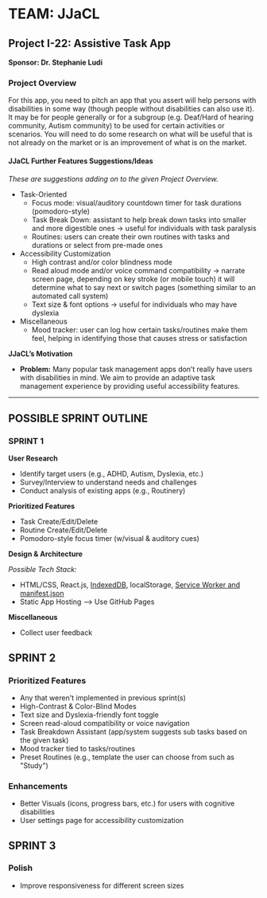 # **TEAM: JJaCL**
## Project I-22: Assistive Task App
**Sponsor: Dr. Stephanie Ludi**

### **Project Overview**
For this app, you need to pitch an app that you assert will help persons with disabilities in some way (though people without disabilities can also use it). It may be for people generally or for a subgroup (e.g. Deaf/Hard of hearing community, Autism community) to be used for certain activities or scenarios. You will need to do some research on what will be useful that is not already on the market or is an improvement of what is on the market.

#### **JJaCL Further Features Suggestions/Ideas**
_These are suggestions adding on to the given Project Overview._
* Task-Oriented
  * Focus mode: visual/auditory countdown timer for task durations (pomodoro-style)
  * Task Break Down: assistant to help break down tasks into smaller and more digestible ones → useful for individuals with task paralysis 
  * Routines: users can create their own routines with tasks and durations or select from pre-made ones
* Accessibility Customization
  * High contrast and/or color blindness mode
  * Read aloud mode and/or voice command compatibility → narrate screen page, depending on key stroke (or mobile touch) it will determine what to say next or switch pages (something similar to an automated call system)
  * Text size & font options → useful for individuals who may have dyslexia 
* Miscellaneous
  * Mood tracker: user can log how certain tasks/routines make them feel, helping in identifying those that causes stress or satisfaction

**JJaCL’s Motivation**
* **Problem:** Many popular task management apps don’t really have users with disabilities in mind. We aim to provide an adaptive task management experience by providing useful accessibility features.

---

## POSSIBLE SPRINT OUTLINE
### SPRINT 1
**User Research**
* Identify target users (e.g., ADHD, Autism, Dyslexia, etc.)
* Survey/Interview to understand needs and challenges
* Conduct analysis of existing apps (e.g., Routinery)

**Prioritized Features**
* Task Create/Edit/Delete
* Routine Create/Edit/Delete
* Pomodoro-style focus timer (w/visual & auditory cues)

**Design & Architecture**

_Possible Tech Stack:_
* HTML/CSS, React.js, [IndexedDB](https://developer.mozilla.org/en-US/docs/Web/API/IndexedDB_API), localStorage, [Service Worker and manifest.json](https://www.digitalocean.com/community/tutorials/js-intro-progressive-web-apps)
* Static App Hosting --> Use GitHub Pages

**Miscellaneous**
* Collect user feedback
## SPRINT 2
### Prioritized Features
* Any that weren't implemented in previous sprint(s)
* High-Contrast & Color-Blind Modes
* Text size and Dyslexia-friendly font toggle
* Screen read-aloud compatibility or voice navigation
* Task Breakdown Assistant (app/system suggests sub tasks based on the given task)
* Mood tracker tied to tasks/routines
* Preset Routines (e.g., template the user can choose from such as "Study")
### Enhancements 
* Better Visuals (icons, progress bars, etc.) for users with cognitive disabilities
* User settings page for accessibility customization
## SPRINT 3
### Polish
* Improve responsiveness for different screen sizes
